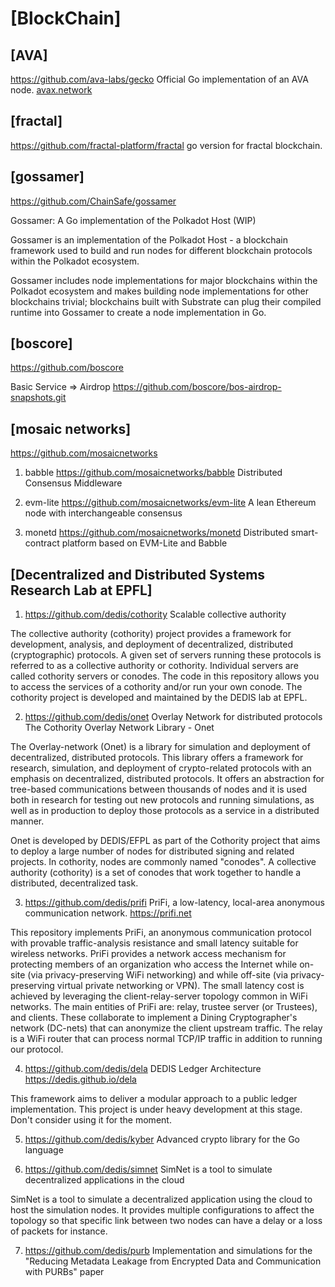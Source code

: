 # [BlockChain]

## [AVA]
https://github.com/ava-labs/gecko
Official Go implementation of an AVA node. [avax.network](https://www.avalabs.org/)

## [fractal]
https://github.com/fractal-platform/fractal
go version for fractal blockchain.


## [gossamer]
https://github.com/ChainSafe/gossamer

Gossamer: A Go implementation of the Polkadot Host (WIP)

Gossamer is an implementation of the Polkadot Host - a blockchain framework used to build and run nodes for different blockchain protocols within the Polkadot ecosystem.

Gossamer includes node implementations for major blockchains within the Polkadot ecosystem and makes building node implementations for other blockchains trivial; blockchains built with Substrate can plug their compiled runtime into Gossamer to create a node implementation in Go.


## [boscore]

https://github.com/boscore

Basic Service => Airdrop
https://github.com/boscore/bos-airdrop-snapshots.git


## [mosaic networks]
https://github.com/mosaicnetworks

01. babble
https://github.com/mosaicnetworks/babble
Distributed Consensus Middleware

02. evm-lite
https://github.com/mosaicnetworks/evm-lite
A lean Ethereum node with interchangeable consensus

03. monetd
https://github.com/mosaicnetworks/monetd
Distributed smart-contract platform based on EVM-Lite and Babble


## [Decentralized and Distributed Systems Research Lab at EPFL]

01. https://github.com/dedis/cothority
Scalable collective authority

The collective authority (cothority) project provides a framework for development, analysis, and deployment of decentralized, distributed (cryptographic) protocols. A given set of servers running these protocols is referred to as a collective authority or cothority. Individual servers are called cothority servers or conodes. The code in this repository allows you to access the services of a cothority and/or run your own conode. The cothority project is developed and maintained by the DEDIS lab at EPFL. 

02. https://github.com/dedis/onet 
Overlay Network for distributed protocols
The Cothority Overlay Network Library - Onet

The Overlay-network (Onet) is a library for simulation and deployment of decentralized, distributed protocols. This library offers a framework for research, simulation, and deployment of crypto-related protocols with an emphasis on decentralized, distributed protocols. It offers an abstraction for tree-based communications between thousands of nodes and it is used both in research for testing out new protocols and running simulations, as well as in production to deploy those protocols as a service in a distributed manner.

Onet is developed by DEDIS/EFPL as part of the Cothority project that aims to deploy a large number of nodes for distributed signing and related projects. In cothority, nodes are commonly named "conodes". A collective authority (cothority) is a set of conodes that work together to handle a distributed, decentralized task.

03. https://github.com/dedis/prifi
PriFi, a low-latency, local-area anonymous communication network. https://prifi.net

This repository implements PriFi, an anonymous communication protocol with provable traffic-analysis resistance and small latency suitable for wireless networks. PriFi provides a network access mechanism for protecting members of an organization who access the Internet while on-site (via privacy-preserving WiFi networking) and while off-site (via privacy-preserving virtual private networking or VPN). The small latency cost is achieved by leveraging the client-relay-server topology common in WiFi networks. The main entities of PriFi are: relay, trustee server (or Trustees), and clients. These collaborate to implement a Dining Cryptographer's network (DC-nets) that can anonymize the client upstream traffic. The relay is a WiFi router that can process normal TCP/IP traffic in addition to running our protocol.

04. https://github.com/dedis/dela
DEDIS Ledger Architecture https://dedis.github.io/dela

This framework aims to deliver a modular approach to a public ledger implementation. This project is under heavy development at this stage. Don't consider using it for the moment.

05. https://github.com/dedis/kyber
Advanced crypto library for the Go language

06. https://github.com/dedis/simnet
SimNet is a tool to simulate decentralized applications in the cloud

SimNet is a tool to simulate a decentralized application using the cloud to host the simulation nodes. It provides multiple configurations to affect the topology so that specific link between two nodes can have a delay or a loss of packets for instance.

07. https://github.com/dedis/purb
Implementation and simulations for the "Reducing Metadata Leakage from Encrypted Data and Communication with PURBs" paper


